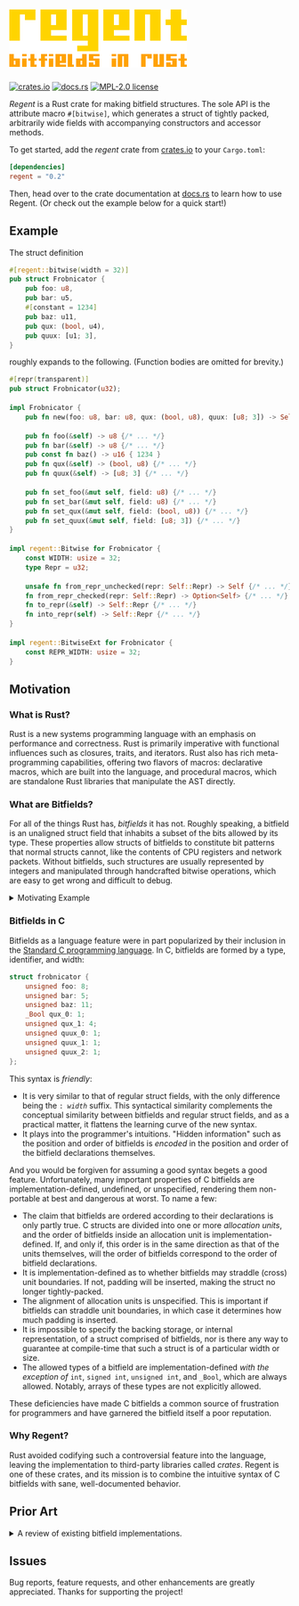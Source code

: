 # ![Regent. Bitfields in Rust.](resources/logo-subtitle@0.5x.png)

[![crates.io](https://img.shields.io/crates/v/regent)](https://crates.io/crates/regent)
[![docs.rs](https://docs.rs/regent/badge.svg)](https://docs.rs/regent)
[![MPL-2.0 license](https://img.shields.io/github/license/norepimorphism/regent)](./LICENSE)

*Regent* is a Rust crate for making bitfield structures. The sole API is the attribute macro `#[bitwise]`, which generates a struct of tightly packed, arbitrarily wide fields with accompanying constructors and accessor methods.

To get started, add the *regent* crate from [crates.io](https://crates.io) to your `Cargo.toml`:

```toml
[dependencies]
regent = "0.2"
```

Then, head over to the crate documentation at [docs.rs] to learn how to use Regent. (Or check out the example below for a quick start!)

[docs.rs]: https://docs.rs/regent/latest/regent

## Example

The struct definition

```rust
#[regent::bitwise(width = 32)]
pub struct Frobnicator {
    pub foo: u8,
    pub bar: u5,
    #[constant = 1234]
    pub baz: u11,
    pub qux: (bool, u4),
    pub quux: [u1; 3],
}
```

roughly expands to the following. (Function bodies are omitted for brevity.)

```rust
#[repr(transparent)]
pub struct Frobnicator(u32);

impl Frobnicator {
    pub fn new(foo: u8, bar: u8, qux: (bool, u8), quux: [u8; 3]) -> Self {/* ... */}

    pub fn foo(&self) -> u8 {/* ... */}
    pub fn bar(&self) -> u8 {/* ... */}
    pub const fn baz() -> u16 { 1234 }
    pub fn qux(&self) -> (bool, u8) {/* ... */}
    pub fn quux(&self) -> [u8; 3] {/* ... */}

    pub fn set_foo(&mut self, field: u8) {/* ... */}
    pub fn set_bar(&mut self, field: u8) {/* ... */}
    pub fn set_qux(&mut self, field: (bool, u8)) {/* ... */}
    pub fn set_quux(&mut self, field: [u8; 3]) {/* ... */}
}

impl regent::Bitwise for Frobnicator {
    const WIDTH: usize = 32;
    type Repr = u32;

    unsafe fn from_repr_unchecked(repr: Self::Repr) -> Self {/* ... */}
    fn from_repr_checked(repr: Self::Repr) -> Option<Self> {/* ... */}
    fn to_repr(&self) -> Self::Repr {/* ... */}
    fn into_repr(self) -> Self::Repr {/* ... */}
}

impl regent::BitwiseExt for Frobnicator {
    const REPR_WIDTH: usize = 32;
}
```

## Motivation

### What is Rust?

Rust is a new systems programming language with an emphasis on performance and correctness. Rust is primarily imperative with functional influences such as closures, traits, and iterators. Rust also has rich meta-programming capabilities, offering two flavors of macros: declarative macros, which are built into the language, and procedural macros, which are standalone Rust libraries that manipulate the AST directly.

### What are Bitfields?

For all of the things Rust has, *bitfields* it has not. Roughly speaking, a bitfield is an unaligned struct field that inhabits a subset of the bits allowed by its type. These properties allow structs of bitfields to constitute bit patterns that normal structs cannot, like the contents of CPU registers and network packets. Without bitfields, such structures are usually represented by integers and manipulated through handcrafted bitwise operations, which are easy to get wrong and difficult to debug.

<details>
<summary>Motivating Example</summary>
<br>

![Diagram of fields in a CPU register](./resources/mips-r3000-sr.png)

> Source: [*IDT R30xx Family Software Reference Manual*](https://cgi.cse.unsw.edu.au/~cs3231/doc/R3000.pdf), published in 1994 by Integrated Device Technology, Inc.

This diagram describes the status register in a MIPS CPU. Each rectangle represents a field, and the numbers above them are the positions of the least- and most-significant bits in the field. Bit 0 is the least-significant and bit 31 is the most-significant.

Imagine modeling this structure in your favorite programming language without using bitfields. In C, the *IM* register field might become this:

```c
// Extracts the IM field from the status register.
unsigned SrGetIm(const unsigned sr) {
    return (sr >> 8) & ((1 << 8) - 1);
}

// Sets the IM field in the status register to the given value.
void SrSetIm(unsigned *sr, const unsigned im) {
    const unsigned mask = (1 << 8) - 1;
    // Clear the previous value.
    *sr &= ~(mask << 8);
    // Write the new value.
    *sr |= (im & mask) << 8;
}
```

There is a lot of repetition here. The expression <code>(1&nbsp;<<&nbsp;<em>width</em>)&nbsp;-&nbsp;1</code> keeps showing up, as does the *`offset`* in <code>sr&nbsp;>>&nbsp;<em>offset</em></code>, <code>mask&nbsp;<<&nbsp;<em>offset</em></code>, and <code>(<em>field</em>&nbsp;&&nbsp;mask)&nbsp;<<&nbsp;<em>offset</em></code>. We can introduce some constants and a helper function:

```c
static const unsigned IM_WIDTH = 8;
static const unsigned IM_OFFSET = 8;

static unsigned Mask(const unsigned width) {
    // Note: this is UB when `width` is greater than or equal to the bit-width
    // of the `int` type.
    return (1 << width) - 1;
}

unsigned SrGetIm(const unsigned sr) {
    return (sr >> IM_OFFSET) & Mask(IM_WIDTH);
}

void SrSetIm(unsigned *sr, const unsigned im) {
    const unsigned mask = Mask(IM_WIDTH);
    *sr &= ~(mask << IM_OFFSET);
    *sr |= (im & mask) << IM_OFFSET;
}
```

And now that the getter and setter functions are generic, you might even introduce a macro:

```c
static unsigned Mask(const unsigned width) {
    return (1 << width) - 1;
}

#define FIELD(NAME, WIDTH, OFFSET) \
    unsigned SrGet ## #NAME(const unsigned sr) { \
        return (sr >> OFFSET) & Mask(WIDTH); \
    } \
    void SrSet ## #NAME(unsigned *sr, const unsigned value) { \
        const unsigned mask = Mask(WIDTH); \
        *sr &= ~(mask << OFFSET); \
        *sr |= (value & mask) << OFFSET; \
    }

// It is now trivial to implement the remaining register fields.
FIELD(Iec, 1, 0)
FIELD(Kuc, 1, 1)
FIELD(Iep, 1, 2)
FIELD(Kup, 1, 3)
FIELD(Ieo, 1, 4)
FIELD(Kuo, 1, 5)
FIELD(Im, 8, 8)
FIELD(Isc, 1, 16)
FIELD(Swc, 1, 17)
FIELD(Pz, 1, 18)
FIELD(Cm, 1, 19)
FIELD(Pe, 1, 20)
FIELD(Ts, 1, 21)
FIELD(Bev, 1, 22)
FIELD(Re, 1, 25)
FIELD(Cu0, 1, 28)
FIELD(Cu1, 1, 29)
FIELD(Cu2, 1, 30)
FIELD(Cu3, 1, 31)
```

We are quickly approaching a *declarative* solution.

Now, imagine modeling the same structure with bitfields. Here's what it could look like:

```c
struct Sr {
    bool cu3: 1;
    bool cu2: 1;
    bool cu1: 1;
    bool cu0: 1;
    unsigned _26: 2;
    bool re: 1;
    unsigned _23: 2;
    bool bev: 1;
    bool ts: 1;
    bool pe: 1;
    bool cm: 1;
    bool pz: 1;
    bool swc: 1;
    bool isc: 1;
    unsigned im: 8;
    unsigned _6: 2;
    bool kuo: 1;
    bool ieo: 1;
    bool kup: 1;
    bool iep: 1;
    bool kuc: 1;
    bool iec: 1;
};
```

</details>

### Bitfields in C

Bitfields as a language feature were in part popularized by their inclusion in the [Standard C programming language]. In C, bitfields are formed by a type, identifier, and width:

[Standard C programming language]: https://en.wikipedia.org/wiki/ANSI_C

```c
struct frobnicator {
    unsigned foo: 8;
    unsigned bar: 5;
    unsigned baz: 11;
    _Bool qux_0: 1;
    unsigned qux_1: 4;
    unsigned quux_0: 1;
    unsigned quux_1: 1;
    unsigned quux_2: 1;
};
```

This syntax is *friendly*:

- It is very similar to that of regular struct fields, with the only difference being the <code>:&nbsp;<em>width</em></code> suffix. This syntactical similarity complements the conceptual similarity between bitfields and regular struct fields, and as a practical matter, it flattens the learning curve of the new syntax.
- It plays into the programmer's intuitions. "Hidden information" such as the position and order of bitfields is *encoded* in the position and order of the bitfield declarations themselves.

And you would be forgiven for assuming a good syntax begets a good feature. Unfortunately, many important properties of C bitfields are implementation-defined, undefined, or unspecified, rendering them non-portable at best and dangerous at worst. To name a few:

- The claim that bitfields are ordered according to their declarations is only partly true. C structs are divided into one or more *allocation units*, and the order of bitfields inside an allocation unit is implementation-defined. If, and only if, this order is in the same direction as that of the units themselves, will the order of bitfields correspond to the order of bitfield declarations.
- It is implementation-defined as to whether bitfields may straddle (cross) unit boundaries. If not, padding will be inserted, making the struct no longer tightly-packed.
- The alignment of allocation units is unspecified. This is important if bitfields can straddle unit boundaries, in which case it determines how much padding is inserted.
- It is impossible to specify the backing storage, or internal representation, of a struct comprised of bitfields, nor is there any way to guarantee at compile-time that such a struct is of a particular width or size.
- The allowed types of a bitfield are implementation-defined *with the exception of* `int`, `signed int`, `unsigned int`, and `_Bool`, which are always allowed. Notably, arrays of these types are not explicitly allowed.

These deficiencies have made C bitfields a common source of frustration for programmers and have garnered the bitfield itself a poor reputation.

### Why Regent?

Rust avoided codifying such a controversial feature into the language, leaving the implementation to third-party libraries called *crates*. Regent is one of these crates, and its mission is to combine the intuitive syntax of C bitfields with sane, well-documented behavior.

## Prior Art

<details>
<summary>A review of existing bitfield implementations.</summary>
<br>

TODO

</details>

## Issues

Bug reports, feature requests, and other enhancements are greatly appreciated. Thanks for supporting the project!
